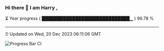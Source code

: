 ### Hi there 👋 I am Harry , 

⏳ Year progress { █████████████████████████████▁ } 96.78 %

---

⏰ Updated on Wed, 20 Dec 2023 06:11:06 GMT

![Progress Bar CI](https://github.com/duykhang68/duykhang68/workflows/Progress%20Bar%20CI/badge.svg)
